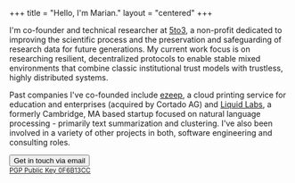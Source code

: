+++
title = "Hello, I'm Marian."
layout = "centered"
+++

<div class="img-profile"></div>

I'm co-founder and technical researcher at <a href="https://www.5to3.io">5to3</a>, a non-profit dedicated to improving the scientific process and the preservation and safeguarding of research data for future generations. My current work focus is on researching resilient, decentralized protocols to enable stable mixed environments that combine classic institutional trust models with trustless, highly distributed systems.

Past companies I've co-founded include <a href="http://www.ezeep.com">ezeep</a>, a cloud printing service for education and enterprises (acquired by Cortado AG) and <a href="https://angel.co/liquid-labs">Liquid Labs</a>, a formerly Cambridge, MA based startup focused on natural language processing - primarily text summarization and clustering. I've also been involved in a variety of other projects in both, software engineering and consulting roles.

<a href="mailto:marian@5to3.io"><button class="btn-contact">Get in touch via email</button></a>
<br><small><a href="https://keybase.io/iopanic/pgp_keys.asc?fingerprint=6999ba15c701813a50d87f779877b5c70f6b13cc">PGP Public Key 0F6B13CC</a></b></small>
